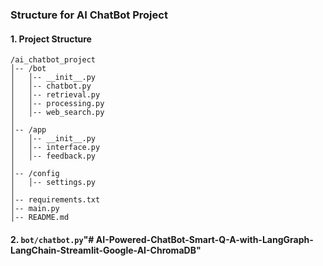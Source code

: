 ### Structure for AI ChatBot Project

#### 1. Project Structure
```
/ai_chatbot_project
│-- /bot
│   │-- __init__.py
│   │-- chatbot.py
│   │-- retrieval.py
│   │-- processing.py
│   │-- web_search.py
│
│-- /app
│   │-- __init__.py
│   │-- interface.py
│   │-- feedback.py
│
│-- /config
│   │-- settings.py
│
│-- requirements.txt
│-- main.py
│-- README.md
```

#### 2. `bot/chatbot.py`"# AI-Powered-ChatBot-Smart-Q-A-with-LangGraph-LangChain-Streamlit-Google-AI-ChromaDB" 
